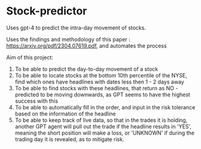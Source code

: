 # Stock-predictor
Uses gpt-4 to predict the intra-day movement of stocks. 

Uses the findings and methodology of this paper : https://arxiv.org/pdf/2304.07619.pdf, and automates the process

Aim of this project:
1. To be able to predict the day-to-day movement of a stock
2. To be able to locate stocks at the bottom 10th percentile of the NYSE, find which ones have headlines with dates less then 1 - 2 days away
3. To be able to find stocks with these headlines, that return as NO - predicted to be moving downwards, as GPT seems to have the highest success with this 
4. To be able to automatically fill in the order, and input in the risk tolerance based on the information of the headline 
5. To be able to keep track of live data, so that in the trades it is holding, another GPT agent will pull out the trade if the headline results in 'YES', meaning the short position will make a loss, or 'UNKNOWN' if during the trading day it is revealed, as to mitigate risk. 
